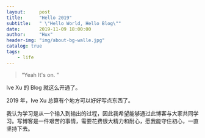 ```yaml
---
layout:     post
title:      "Hello 2019"
subtitle:   " \"Hello World, Hello Blog\""
date:       2019-11-09 18:00:00
author:     "Hux"
header-img: "img/about-bg-walle.jpg"
catalog: true
tags:
    - life
---
```


> “Yeah It's on. ”

Ive Xu 的 Blog 就这么开通了。

2019 年，Ive Xu 总算有个地方可以好好写点东西了。

我认为学习是从一个输入到输出的过程，因此我希望能够通过此博客与大家共同学习。写博客是一件艰苦的事情，需要花费很大精力和耐心，愿我能守住初心，一直坚持下去。


